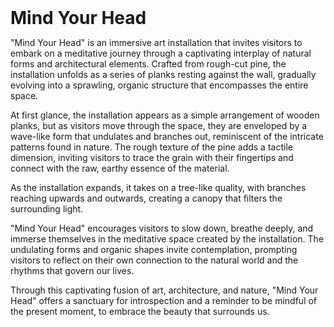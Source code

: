 # Mind Your Head

"Mind Your Head" is an immersive art installation that invites visitors to
embark on a meditative journey through a captivating interplay of natural forms
and architectural elements. Crafted from rough-cut pine, the installation
unfolds as a series of planks resting against the wall, gradually evolving into
a sprawling, organic structure that encompasses the entire space.

At first glance, the installation appears as a simple arrangement of wooden
planks, but as visitors move through the space, they are enveloped by a
wave-like form that undulates and branches out, reminiscent of the intricate
patterns found in nature. The rough texture of the pine adds a tactile
dimension, inviting visitors to trace the grain with their fingertips and
connect with the raw, earthy essence of the material.

As the installation expands, it takes on a tree-like quality, with branches
reaching upwards and outwards, creating a canopy that filters the surrounding
light.

"Mind Your Head" encourages visitors to slow down, breathe deeply, and immerse
themselves in the meditative space created by the installation. The undulating
forms and organic shapes invite contemplation, prompting visitors to reflect on
their own connection to the natural world and the rhythms that govern our
lives.

Through this captivating fusion of art, architecture, and nature, "Mind Your
Head" offers a sanctuary for introspection and a reminder to be mindful of the
present moment, to embrace the beauty that surrounds us.

<style>
    h1 {
        margin: 0;
    }
</style>
